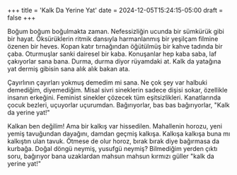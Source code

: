+++
title = 'Kalk Da Yerine Yat'
date = 2024-12-05T15:24:15-05:00
draft = false
+++

Boğum boğum boğulmakta zaman. Nefessizliğin ucunda bir sümkürük gibi bir hayat. Öksürüklerin ritmik dansıyla harmanlanmış bir yeşilçam filmine özenen bir heves. Kopan katır tırnağından öğütülmüş bir kahve tadında bir çaba. Oturmuşlar sanki dairesel bir kaba. Konuşanlar hep kaba saba, laf çakıyorlar sana bana. Durma, durma diyor rüyamdaki at. Kalk da yatağına yat dermiş gibisin sana alık alık bakan ata.

<!--more-->

Çayırlının çayırları yokmuş demedim mi sana. Ne çok şey var halbuki demediğim, diyemediğim. Misal sivri sineklerin sadece dişisi sokar, özellikle insanın erkeğini. Feminist sinekler çözecek tüm eşitsizlikleri. Kanatlarında çocuk bezleri, uçuyorlar uçurumdan. Bağırıyorlar, bas bas bağırıyorlar, "Kalk da yerine yat!"


Kalkan ben değilim! Ama bir kalkış var hissedilen. Mahallenin horozu, yeni yemiş tavuğundan dayağını, damdan geçmiş kalkışa. Kalkışa kalkışa buna mı kalkıştın ulan tavuk. Ötmese de olur horoz, bırak bırak diye bağırmasa da kurbağa. Doğal döngü neymiş, yusufgü neymiş? Bilmediğim yerden çıktı soru, bağırıyor bana uzaklardan mahsun mahsun kırmızı güller "kalk da yerine yat!"
